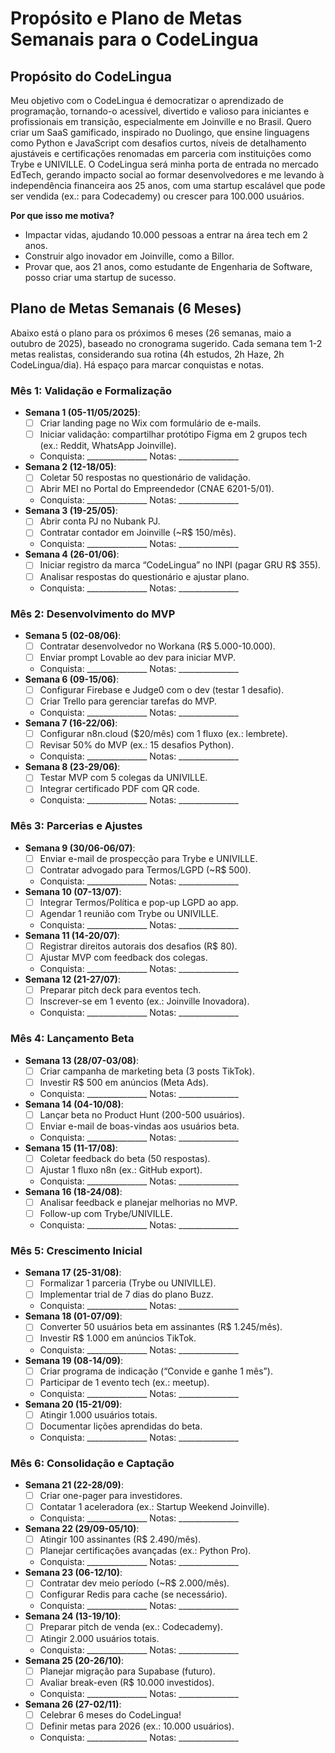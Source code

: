 # Propósito e Plano de Metas Semanais para o CodeLingua

## Propósito do CodeLingua

Meu objetivo com o CodeLingua é democratizar o aprendizado de programação, tornando-o acessível, divertido e valioso para iniciantes e profissionais em transição, especialmente em Joinville e no Brasil. Quero criar um SaaS gamificado, inspirado no Duolingo, que ensine linguagens como Python e JavaScript com desafios curtos, níveis de detalhamento ajustáveis e certificações renomadas em parceria com instituições como Trybe e UNIVILLE. O CodeLingua será minha porta de entrada no mercado EdTech, gerando impacto social ao formar desenvolvedores e me levando à independência financeira aos 25 anos, com uma startup escalável que pode ser vendida (ex.: para Codecademy) ou crescer para 100.000 usuários.

**Por que isso me motiva?**
- Impactar vidas, ajudando 10.000 pessoas a entrar na área tech em 2 anos.
- Construir algo inovador em Joinville, como a Billor.
- Provar que, aos 21 anos, como estudante de Engenharia de Software, posso criar uma startup de sucesso.

## Plano de Metas Semanais (6 Meses)

Abaixo está o plano para os próximos 6 meses (26 semanas, maio a outubro de 2025), baseado no cronograma sugerido. Cada semana tem 1-2 metas realistas, considerando sua rotina (4h estudos, 2h Haze, 2h CodeLingua/dia). Há espaço para marcar conquistas e notas.

### Mês 1: Validação e Formalização
- **Semana 1 (05-11/05/2025)**:
  - [ ] Criar landing page no Wix com formulário de e-mails.
  - [ ] Iniciar validação: compartilhar protótipo Figma em 2 grupos tech (ex.: Reddit, WhatsApp Joinville).
  - Conquista: _______________ Notas: _______________
- **Semana 2 (12-18/05)**:
  - [ ] Coletar 50 respostas no questionário de validação.
  - [ ] Abrir MEI no Portal do Empreendedor (CNAE 6201-5/01).
  - Conquista: _______________ Notas: _______________
- **Semana 3 (19-25/05)**:
  - [ ] Abrir conta PJ no Nubank PJ.
  - [ ] Contratar contador em Joinville (~R$ 150/mês).
  - Conquista: _______________ Notas: _______________
- **Semana 4 (26-01/06)**:
  - [ ] Iniciar registro da marca “CodeLingua” no INPI (pagar GRU R$ 355).
  - [ ] Analisar respostas do questionário e ajustar plano.
  - Conquista: _______________ Notas: _______________

### Mês 2: Desenvolvimento do MVP
- **Semana 5 (02-08/06)**:
  - [ ] Contratar desenvolvedor no Workana (R$ 5.000-10.000).
  - [ ] Enviar prompt Lovable ao dev para iniciar MVP.
  - Conquista: _______________ Notas: _______________
- **Semana 6 (09-15/06)**:
  - [ ] Configurar Firebase e Judge0 com o dev (testar 1 desafio).
  - [ ] Criar Trello para gerenciar tarefas do MVP.
  - Conquista: _______________ Notas: _______________
- **Semana 7 (16-22/06)**:
  - [ ] Configurar n8n.cloud ($20/mês) com 1 fluxo (ex.: lembrete).
  - [ ] Revisar 50% do MVP (ex.: 15 desafios Python).
  - Conquista: _______________ Notas: _______________
- **Semana 8 (23-29/06)**:
  - [ ] Testar MVP com 5 colegas da UNIVILLE.
  - [ ] Integrar certificado PDF com QR code.
  - Conquista: _______________ Notas: _______________

### Mês 3: Parcerias e Ajustes
- **Semana 9 (30/06-06/07)**:
  - [ ] Enviar e-mail de prospecção para Trybe e UNIVILLE.
  - [ ] Contratar advogado para Termos/LGPD (~R$ 500).
  - Conquista: _______________ Notas: _______________
- **Semana 10 (07-13/07)**:
  - [ ] Integrar Termos/Política e pop-up LGPD ao app.
  - [ ] Agendar 1 reunião com Trybe ou UNIVILLE.
  - Conquista: _______________ Notas: _______________
- **Semana 11 (14-20/07)**:
  - [ ] Registrar direitos autorais dos desafios (R$ 80).
  - [ ] Ajustar MVP com feedback dos colegas.
  - Conquista: _______________ Notas: _______________
- **Semana 12 (21-27/07)**:
  - [ ] Preparar pitch deck para eventos tech.
  - [ ] Inscrever-se em 1 evento (ex.: Joinville Inovadora).
  - Conquista: _______________ Notas: _______________

### Mês 4: Lançamento Beta
- **Semana 13 (28/07-03/08)**:
  - [ ] Criar campanha de marketing beta (3 posts TikTok).
  - [ ] Investir R$ 500 em anúncios (Meta Ads).
  - Conquista: _______________ Notas: _______________
- **Semana 14 (04-10/08)**:
  - [ ] Lançar beta no Product Hunt (200-500 usuários).
  - [ ] Enviar e-mail de boas-vindas aos usuários beta.
  - Conquista: _______________ Notas: _______________
- **Semana 15 (11-17/08)**:
  - [ ] Coletar feedback do beta (50 respostas).
  - [ ] Ajustar 1 fluxo n8n (ex.: GitHub export).
  - Conquista: _______________ Notas: _______________
- **Semana 16 (18-24/08)**:
  - [ ] Analisar feedback e planejar melhorias no MVP.
  - [ ] Follow-up com Trybe/UNIVILLE.
  - Conquista: _______________ Notas: _______________

### Mês 5: Crescimento Inicial
- **Semana 17 (25-31/08)**:
  - [ ] Formalizar 1 parceria (Trybe ou UNIVILLE).
  - [ ] Implementar trial de 7 dias do plano Buzz.
  - Conquista: _______________ Notas: _______________
- **Semana 18 (01-07/09)**:
  - [ ] Converter 50 usuários beta em assinantes (R$ 1.245/mês).
  - [ ] Investir R$ 1.000 em anúncios TikTok.
  - Conquista: _______________ Notas: _______________
- **Semana 19 (08-14/09)**:
  - [ ] Criar programa de indicação (“Convide e ganhe 1 mês”).
  - [ ] Participar de 1 evento tech (ex.: meetup).
  - Conquista: _______________ Notas: _______________
- **Semana 20 (15-21/09)**:
  - [ ] Atingir 1.000 usuários totais.
  - [ ] Documentar lições aprendidas do beta.
  - Conquista: _______________ Notas: _______________

### Mês 6: Consolidação e Captação
- **Semana 21 (22-28/09)**:
  - [ ] Criar one-pager para investidores.
  - [ ] Contatar 1 aceleradora (ex.: Startup Weekend Joinville).
  - Conquista: _______________ Notas: _______________
- **Semana 22 (29/09-05/10)**:
  - [ ] Atingir 100 assinantes (R$ 2.490/mês).
  - [ ] Planejar certificações avançadas (ex.: Python Pro).
  - Conquista: _______________ Notas: _______________
- **Semana 23 (06-12/10)**:
  - [ ] Contratar dev meio período (~R$ 2.000/mês).
  - [ ] Configurar Redis para cache (se necessário).
  - Conquista: _______________ Notas: _______________
- **Semana 24 (13-19/10)**:
  - [ ] Preparar pitch de venda (ex.: Codecademy).
  - [ ] Atingir 2.000 usuários totais.
  - Conquista: _______________ Notas: _______________
- **Semana 25 (20-26/10)**:
  - [ ] Planejar migração para Supabase (futuro).
  - [ ] Avaliar break-even (R$ 10.000 investidos).
  - Conquista: _______________ Notas: _______________
- **Semana 26 (27-02/11)**:
  - [ ] Celebrar 6 meses do CodeLingua!
  - [ ] Definir metas para 2026 (ex.: 10.000 usuários).
  - Conquista: _______________ Notas: _______________